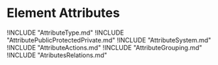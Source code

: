# Element Attributes

!INCLUDE "AttributeType.md"
!INCLUDE "AttributePublicProtectedPrivate.md"
!INCLUDE "AttributeSystem.md"
!INCLUDE "AttributeActions.md"
!INCLUDE "AttributeGrouping.md"
!INCLUDE "AtributesRelations.md"
